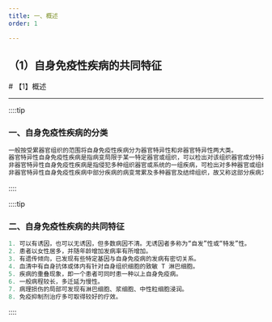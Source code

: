 ```yaml
---
title: 一、概述
order: 1

---
```


## （1）自身免疫性疾病的共同特征

<son :text="'免疫学检验记忆卡'" text278="（1）自身免疫性疾病的共同特征" :textOption="[['了解','专业知识'],['掌握','专业知识'],['掌握','专业知识']]" />
# 【1】概述

<kaodian :text="'免疫学检验记忆卡'" />

<!-- ###### 第二十四章 自身免疫性疾病及其免疫检测

> 临床免疫学检验 -->

<beitiM/>

---

::::tip

### 一、自身免疫性疾病的分类

```js
一般按受累器官组织的范围将自身免疫性疾病分为器官特异性和非器官特异性两大类。
器官特异性自身免疫性疾病是指病变局限于某一特定器官或组织，可以检出对该组织器官成分特异的自身抗体或致敏 T 淋巴细胞。
非器官特异性自身免疫性疾病是指侵犯多种组织器官或系统的一组疾病，可检出对多种器官或组织成分的自身抗体或致敏 T 淋巴细胞。
非器官特异性自身免疫性疾病中部分疾病的病变常累及多种器官及结缔组织，故又称这部分疾病为结缔组织疾病或胶原病。
```

::::

::::tip

### 二、自身免疫性疾病的共同特征

```js
1. 可以有诱因，也可以无诱因，但多数病因不清。无诱因者多称为“自发”性或“特发”性。
2. 患者以女性居多，并随年龄增加发病率有所增加。
3. 有遗传倾向，已发现有些特定基因与自身免疫病的发病有密切关系。
4. 血清中有自身抗体或体内有针对自身组织细胞的致敏 T 淋巴细胞。
5. 疾病的重叠现象，即一个患者可同时患一种以上自身免疫病。
6. 一般病程较长，多迁延为慢性。
7. 病理损伤的局部可发现有淋巴细胞、浆细胞、中性粒细胞浸润。
8. 免疫抑制剂治疗多可取得较好的疗效。
```

::::
